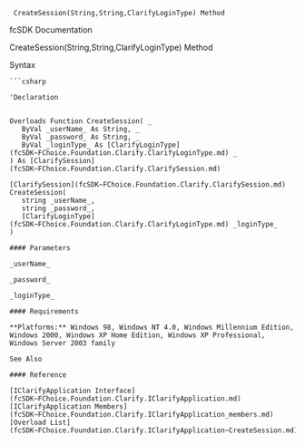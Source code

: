 ﻿     CreateSession(String,String,ClarifyLoginType) Method                                                   

fcSDK Documentation

CreateSession(String,String,ClarifyLoginType) Method

Syntax

```vbnet
```csharp

'Declaration
 

Overloads Function CreateSession( _
   ByVal _userName_ As String, _
   ByVal _password_ As String, _
   ByVal _loginType_ As [ClarifyLoginType](fcSDK~FChoice.Foundation.Clarify.ClarifyLoginType.md) _
) As [ClarifySession](fcSDK~FChoice.Foundation.Clarify.ClarifySession.md)

[ClarifySession](fcSDK~FChoice.Foundation.Clarify.ClarifySession.md) CreateSession( 
   string _userName_,
   string _password_,
   [ClarifyLoginType](fcSDK~FChoice.Foundation.Clarify.ClarifyLoginType.md) _loginType_
)

#### Parameters

_userName_

_password_

_loginType_

#### Requirements

**Platforms:** Windows 98, Windows NT 4.0, Windows Millennium Edition, Windows 2000, Windows XP Home Edition, Windows XP Professional, Windows Server 2003 family

See Also

#### Reference

[IClarifyApplication Interface](fcSDK~FChoice.Foundation.Clarify.IClarifyApplication.md)  
[IClarifyApplication Members](fcSDK~FChoice.Foundation.Clarify.IClarifyApplication_members.md)  
[Overload List](fcSDK~FChoice.Foundation.Clarify.IClarifyApplication~CreateSession.md)